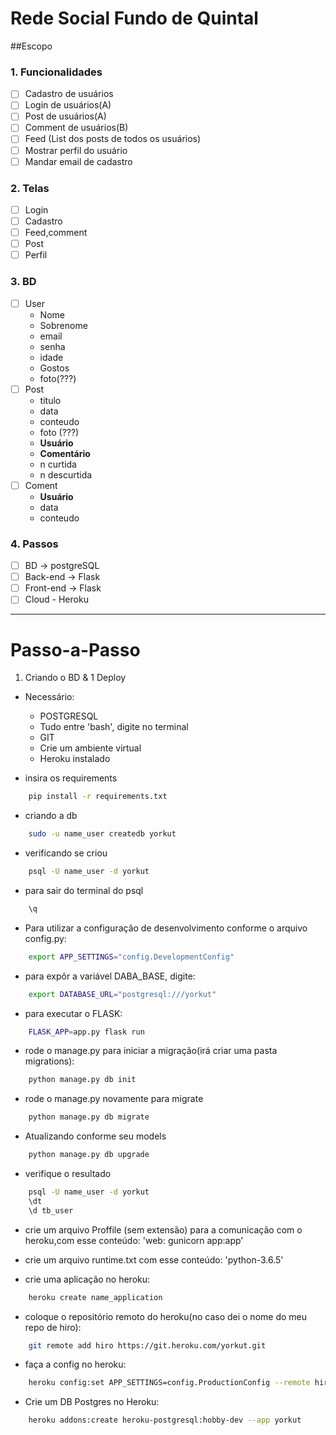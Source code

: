 # Rede Social Fundo de Quintal
##Escopo
### 1. Funcionalidades

- [ ] Cadastro de usuários
- [ ] Login de usuários(A)
- [ ] Post de usuários(A)
- [ ] Comment de usuários(B)
- [ ] Feed (List dos posts de todos os usuários)
- [ ] Mostrar perfil do usuário 
- [ ] Mandar email de cadastro

### 2. Telas
- [ ] Login
- [ ] Cadastro
- [ ] Feed,comment
- [ ] Post
- [ ] Perfil

### 3. BD
- [ ] User
    - Nome
    - Sobrenome
    - email
    - senha
    - idade
    - Gostos
    - foto(???)
- [ ] Post
    - titulo
    - data
    - conteudo
    - foto (???)
    - **Usuário**
    - **Comentário**
    - n curtida
    - n descurtida
- [ ] Coment
    - **Usuário**
    - data
    - conteudo

### 4. Passos
- [ ] BD -> postgreSQL
- [ ] Back-end -> Flask 
- [ ] Front-end -> Flask
- [ ] Cloud - Heroku

---
# Passo-a-Passo

1. Criando o BD & 1 Deploy
- Necessário:
    - POSTGRESQL
    - Tudo entre 'bash', digite no terminal
    - GIT
    - Crie um ambiente virtual
    - Heroku instalado

- insira os requirements
```bash
    pip install -r requirements.txt
```

- criando a db
```bash
    sudo -u name_user createdb yorkut
```
- verificando se criou
```bash
    psql -U name_user -d yorkut
```
- para sair do terminal do psql
```bash
    \q
```
- Para utilizar a configuração de desenvolvimento conforme o arquivo config.py:
```bash
    export APP_SETTINGS="config.DevelopmentConfig"
```
- para expôr a variável DABA_BASE, digite:
```bash
    export DATABASE_URL="postgresql:///yorkut"
```
- para executar o FLASK:
```bash
    FLASK_APP=app.py flask run
```
- rode o manage.py para iniciar a migração(irá criar uma pasta migrations):
```bash
    python manage.py db init
```
- rode o manage.py novamente para migrate
```bash
    python manage.py db migrate
```
- Atualizando conforme seu models
```bash
    python manage.py db upgrade
```
- verifique o resultado
```bash
    psql -U name_user -d yorkut
    \dt
    \d tb_user
```
- crie um arquivo Proffile (sem extensão) para a comunicação com o heroku,com esse conteúdo:
'web: gunicorn app:app'

- crie um arquivo runtime.txt com esse conteúdo:
'python-3.6.5'

- crie uma aplicação no heroku:
```bash
    heroku create name_application
```
- coloque o repositório remoto do heroku(no caso dei o nome do meu repo de hiro):
```bash
    git remote add hiro https://git.heroku.com/yorkut.git
```

- faça a config no heroku:
```bash
    heroku config:set APP_SETTINGS=config.ProductionConfig --remote hiro
```

- Crie um DB Postgres no Heroku:
```bash
    heroku addons:create heroku-postgresql:hobby-dev --app yorkut
```